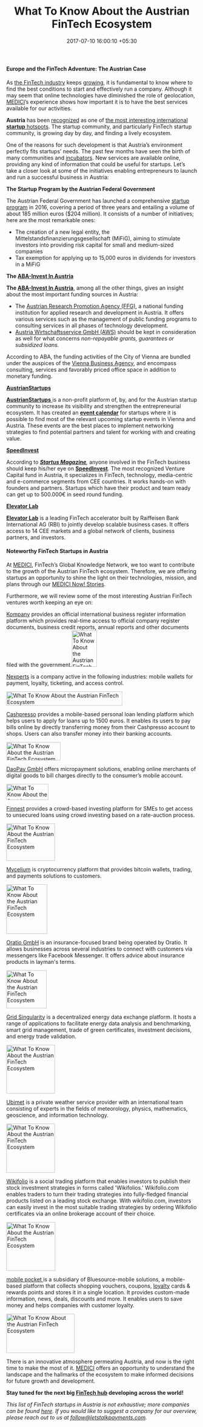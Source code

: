 ﻿---
title: What To Know About the Austrian FinTech Ecosystem
date: 2017-07-10 16:00:10 +05:30
categories:
- Fintech
- Insights
tags:
- ABA-Invest In Austria
- Austria
- Austrian FinTech Ecosystem
- AustrianStartups
- Cashpresso
- DaoPay GmbH
- Elevator Lab
- Europe
- Finnest
- FinTech Ecosystem
- Grid Singularity
- insights
- Kompany
- MEDICI
- MEDICI now
- mobile pocket
- Mycelium
- Nexperts
- Oratio GmbH
- SpeedInvest
- Ubimet
- Wikifolio
layout: post
type: post
status: publish
category:
- Fintech
- Insights
Markets:
- ABA-Invest In Austria
- Austria
- Austrian FinTech Ecosystem
- AustrianStartups
- Cashpresso
- DaoPay GmbH
- Elevator Lab
- Europe
- Finnest
- FinTech Ecosystem
- Grid Singularity
- insights
- Kompany
- MEDICI
- MEDICI now
- mobile pocket
- Mycelium
- Nexperts
- Oratio GmbH
- SpeedInvest
- Ubimet
- Wikifolio
Person: Enrico Giuseppe Muni
---

<h4>Europe and the FinTech Adventure: The Austrian Case</h4>
<p>As <a href="https://medici.letstalkpayments.com/" target="_blank" rel="noopener noreferrer">the FinTech industry</a> keeps <a href="https://letstalkpayments.com/global-fintech-funding-36-bn-2016/" target="_blank" rel="noopener noreferrer">growing</a>, it is fundamental to know where to find the best conditions to start and effectively run a company. Although it may seem that online technologies have diminished the role of geolocation, <a href="https://medici.letstalkpayments.com/">MEDICI</a>’s experience shows how important it is to have the best services available for our activities. </p>
<p><b>Austria</b> has been <a href="https://www.forbes.com/sites/federicoguerrini/2016/07/08/austria-wants-to-attract-startups-with-a-204-million-program/#6a387ae43b5f" target="_blank" rel="noopener noreferrer">recognized</a> as one of <a href="https://letstalkpayments.com/which-are-the-top-3-hottest-fintech-hubs-worldwide/" target="_blank" rel="noopener noreferrer">the most interesting international <b>startup</b> hotspots</a>. The startup community, and particularly FinTech startup community, is growing day by day, and finding a lively ecosystem. </p>
<p>One of the reasons for such development is that Austria’s environment perfectly fits startups’ needs. The past few months have seen the birth of many communities and <a href="https://letstalkpayments.com/88-international-startup-accelerators-incubators-innovation-labs-nurturing-innovators-in-financial-services/" target="_blank" rel="noopener noreferrer">incubators</a>. New services are available online, providing any kind of information that could be useful for startups. Let’s take a closer look at some of the initiatives enabling entrepreneurs to launch and run a successful business in Austria:</p>
<p><strong>The Startup Program by the Austrian Federal Government</strong> </p>
<p>The Austrian Federal Government has launched a comprehensive <a href="http://www.bundeskanzleramt.at/DocView.axd?CobId=63330" target="_blank" rel="noopener noreferrer">startup program</a> in 2016, covering a period of three years and entailing a volume of about 185 million euros ($204 million). It consists of a number of initiatives; here are the most remarkable ones: </p>
<ul>
<li style="font-weight: 400;">The creation of a new legal entity, the Mittelstandsfinanzierungsgesellschaft (MiFiG), aiming to stimulate investors into providing risk capital for small and medium-sized companies</li>
<li style="font-weight: 400;">Tax exemption for applying up to 15,000 euros in dividends for investors in a MiFiG</li>
</ul>
<p><b>The </b><a href="https://investinaustria.at/en/" target="_blank" rel="noopener noreferrer"><b>ABA-Invest In Austria</b></a></p>
<p><b>The </b><a href="https://investinaustria.at/en/" target="_blank" rel="noopener noreferrer"><b>ABA-Invest In Austria</b></a>, among all the other things, gives an insight about the most important funding sources in Austria:</p>
<ul>
<li style="font-weight: 400;">The <a href="https://www.ffg.at/en" target="_blank" rel="noopener noreferrer">Austrian Research Promotion Agency (FFG)</a>, a national funding institution for applied research and development in Austria. It offers various services such as the management of public funding programs to consulting services in all phases of technology development.</li>
<li style="font-weight: 400;"><a href="http://awsg.at/Content.Node/en/index.en.php" target="_blank" rel="noopener noreferrer">Austria Wirtschaftsservice GmbH (AWS)</a> should be kept in consideration as well for what concerns<i> non-repayable grants, guarantees or subsidized loans.</i></li>
</ul>
<p>According to ABA, the funding activities of the City of Vienna are bundled under the auspices of the <a href="https://viennabusinessagency.at/" target="_blank" rel="noopener noreferrer">Vienna Business Agency</a>, and encompass consulting, services and favorably priced office space in addition to monetary funding.</p>
<p><a href="http://austrianstartups.com/" target="_blank" rel="noopener noreferrer"><b>AustrianStartups</b></a></p>
<p><a href="http://austrianstartups.com/" target="_blank" rel="noopener noreferrer"><b>AustrianStartups</b> </a>is a non-profit platform of, by, and for the Austrian startup community to increase its visibility and strengthen the entrepreneurial ecosystem. It has created an <a href="http://austrianstartups.com/events/" target="_blank" rel="noopener noreferrer"><b>event calendar</b></a> for startups where it is possible to find most of the relevant upcoming startup events in Vienna and Austria. These events are the best places to implement networking strategies to find potential partners and talent for working with and creating value.</p>
<p><a href="http://speedinvest.com/" target="_blank" rel="noopener noreferrer"><b>SpeedInvest</b></a></p>
<p>According to <a href="http://magazine.startus.cc/preview-vienna-startup-guide/" target="_blank" rel="noopener noreferrer"><b><i>Startus Magazine</i></b></a><i>, </i>anyone involved in the FinTech business should keep his/her eye on <a href="http://speedinvest.com/"><b>SpeedInvest</b></a><i>. </i>The most recognized Venture Capital fund in Austria, it specializes in FinTech, technology, media-centric and e-commerce segments from CEE countries. It works hands-on with founders and partners. Startups which have their product and team ready can get up to 500.000€ in seed round funding.</p>
<p><a href="http://www.elevator-lab.com/" target="_blank" rel="noopener noreferrer"><b>Elevator Lab</b></a></p>
<p><a href="http://www.elevator-lab.com/" target="_blank" rel="noopener noreferrer"><b>Elevator Lab</b></a> is a leading FinTech accelerator built by Raiffeisen Bank International AG (RBI) to jointly develop scalable business cases. It offers access to 14 CEE markets and a global network of clients, business partners, and investors. </p>
<h4><strong>Noteworthy FinTech Startups in Austria </strong></h4>
<p>At <a href="https://medici.letstalkpayments.com/" target="_blank" rel="noopener noreferrer">MEDICI</a>, FinTech’s Global Knowledge Network, we too want to contribute to the growth of the Austrian FinTech ecosystem. Therefore, we are offering startups an opportunity to shine the light on their technologies, mission, and plans through our <a href="https://letstalkpayments.com/?s=medici+now" target="_blank" rel="noopener noreferrer">MEDICI Now! Stories</a>.</p>
<p>Furthermore, we will review some of the most interesting Austrian FinTech ventures worth keeping an eye on:</p>
<p><a href="https://medici.letstalkpayments.com/companies/kompany" target="_blank" rel="noopener noreferrer">Kompany</a> provides an official international business register information platform which provides real-time access to official company register documents, business credit reports, annual reports and other documents filed with the government.<img class="size-full wp-image-27094 aligncenter" src="https://s3-us-west-2.amazonaws.com/go-medici/uploads/2017/07/A1.png" alt="What To Know About the Austrian FinTech Ecosystem" width="66" height="96" /></p>
<p><a href="https://medici.letstalkpayments.com/companies/nexperts" target="_blank" rel="noopener noreferrer">Nexperts</a> is a company active in the following industries: mobile wallets for payment, loyalty, ticketing, and access control.</p>
<p><img class="aligncenter size-full wp-image-27095" src="https://s3-us-west-2.amazonaws.com/go-medici/uploads/2017/07/a2.png" alt="What To Know About the Austrian FinTech Ecosystem" width="306" height="37" /></p>
<p><a href="https://medici.letstalkpayments.com/companies/cashpresso" target="_blank" rel="noopener noreferrer">Cashpresso</a> provides a mobile-based personal loan lending platform which helps users to apply for loans up to 1500 euros. It enables its users to pay bills online by directly transferring money from their Cashpresso account to shops. Users can also transfer money into their banking accounts.</p>
<p><img class="aligncenter size-full wp-image-27096" src="https://s3-us-west-2.amazonaws.com/go-medici/uploads/2017/07/a3.png" alt="What To Know About the Austrian FinTech Ecosystem" width="143" height="48" /></p>
<p><a href="https://medici.letstalkpayments.com/companies/daopay-gmbh" target="_blank" rel="noopener noreferrer">DaoPay GmbH</a> offers micropayment solutions, enabling online merchants of digital goods to bill charges directly to the consumer’s mobile account.</p>
<p><img class="aligncenter size-full wp-image-27097" src="https://s3-us-west-2.amazonaws.com/go-medici/uploads/2017/07/a4.png" alt="What To Know About the Austrian FinTech Ecosystem" width="111" height="42" /></p>
<p><a href="https://medici.letstalkpayments.com/companies/finnest-110765ca-5e0f-4c26-b96b-62ece4b1d3cf" target="_blank" rel="noopener noreferrer">Finnest</a> provides a crowd-based investing platform for SMEs to get access to unsecured loans using crowd investing based on a rate-auction process.</p>
<p><img class="aligncenter size-full wp-image-27098" src="https://s3-us-west-2.amazonaws.com/go-medici/uploads/2017/07/a5.png" alt="What To Know About the Austrian FinTech Ecosystem" width="128" height="98" /></p>
<p><a href="https://medici.letstalkpayments.com/companies/mycelium" target="_blank" rel="noopener noreferrer">Mycelium</a> is cryptocurrency platform that provides bitcoin wallets, trading, and payments solutions to customers.</p>
<p><img class="aligncenter size-full wp-image-27099" src="https://s3-us-west-2.amazonaws.com/go-medici/uploads/2017/07/a6.png" alt="What To Know About the Austrian FinTech Ecosystem" width="108" height="130" /></p>
<p><a href="https://medici.letstalkpayments.com/companies/oratio-gmbh" target="_blank" rel="noopener noreferrer">Oratio GmbH</a> is an insurance-focused brand being operated by Oratio. It allows businesses across several industries to connect with customers via messengers like Facebook Messenger. It offers advice about insurance products in layman's terms.</p>
<p><img class="aligncenter size-full wp-image-27100" src="https://s3-us-west-2.amazonaws.com/go-medici/uploads/2017/07/a7.png" alt="What To Know About the Austrian FinTech Ecosystem" width="106" height="100" /></p>
<p><a href="https://medici.letstalkpayments.com/companies/grid-singularity" target="_blank" rel="noopener noreferrer">Grid Singularity</a> is a decentralized energy data exchange platform. It hosts a range of applications to facilitate energy data analysis and benchmarking, smart grid management, trade of green certificates, investment decisions, and energy trade validation.</p>
<p><img class="aligncenter size-full wp-image-27101" src="https://s3-us-west-2.amazonaws.com/go-medici/uploads/2017/07/a8.png" alt="What To Know About the Austrian FinTech Ecosystem" width="128" height="128" /></p>
<p><a href="https://medici.letstalkpayments.com/companies/ubimet" target="_blank" rel="noopener noreferrer">Ubimet</a> is a private weather service provider with an international team consisting of experts in the fields of meteorology, physics, mathematics, geoscience, and information technology.</p>
<p><img class="aligncenter size-full wp-image-27102" src="https://s3-us-west-2.amazonaws.com/go-medici/uploads/2017/07/a9.png" alt="What To Know About the Austrian FinTech Ecosystem" width="128" height="129" /></p>
<p><a href="https://medici.letstalkpayments.com/companies/wikifoli" target="_blank" rel="noopener noreferrer">Wikifolio</a> is a social trading platform that enables investors to publish their stock investment strategies in forms called 'Wikifolios.' Wikifolio.com enables traders to turn their trading strategies into fully-fledged financial products listed on a leading stock exchange. With wikifolio.com, investors can easily invest in the most suitable trading strategies by ordering Wikifolio certificates via an online brokerage account of their choice.</p>
<p><img class="aligncenter size-full wp-image-27103" src="https://s3-us-west-2.amazonaws.com/go-medici/uploads/2017/07/a10.png" alt="What To Know About the Austrian FinTech Ecosystem" width="129" height="128" /></p>
<p><a href="https://medici.letstalkpayments.com/companies/mobile-pocket" target="_blank" rel="noopener noreferrer">mobile pocket </a>is a subsidiary of Bluesource-mobile solutions, a mobile-based platform that collects shopping vouchers, coupons, <a href="https://letstalkpayments.com/does-gamestop-have-the-best-loyalty-program-out-there/" target="_blank" rel="noopener noreferrer">loyalty</a> cards &amp; rewards points and stores it in a single location. It provides custom-made information, news, deals, discounts and more. It enables users to save money and helps companies with customer loyalty.</p>
<p><img class="aligncenter size-full wp-image-27104" src="https://s3-us-west-2.amazonaws.com/go-medici/uploads/2017/07/a11.png" alt="What To Know About the Austrian FinTech Ecosystem" width="180" height="103" /></p>
<p>There is an innovative atmosphere permeating Austria, and now is the right time to make the most of it. <a href="https://medici.letstalkpayments.com/" target="_blank" rel="noopener noreferrer">MEDICI</a> offers an opportunity to understand the landscape and the hallmarks of the ecosystem to make informed decisions for future growth and development. </p>
<p><b>Stay tuned for the next big </b><a href="https://letstalkpayments.com/which-are-the-top-3-hottest-fintech-hubs-worldwide/" target="_blank" rel="noopener noreferrer"><b>FinTech hub</b></a><b> developing across the world!</b></p>
<p><i>This list of FinTech startups in Austria is not exhaustive; more companies can be found </i><a href="https://medici.letstalkpayments.com/" target="_blank" rel="noopener noreferrer"><i>here</i></a><i>. If you would like to suggest a company for our overview, please reach out to us at </i><a href="mailto:follow@letstalkpayments.com" target="_blank" rel="noopener noreferrer"><i>follow@letstalkpayments.com</i></a><i>.</i></p>
